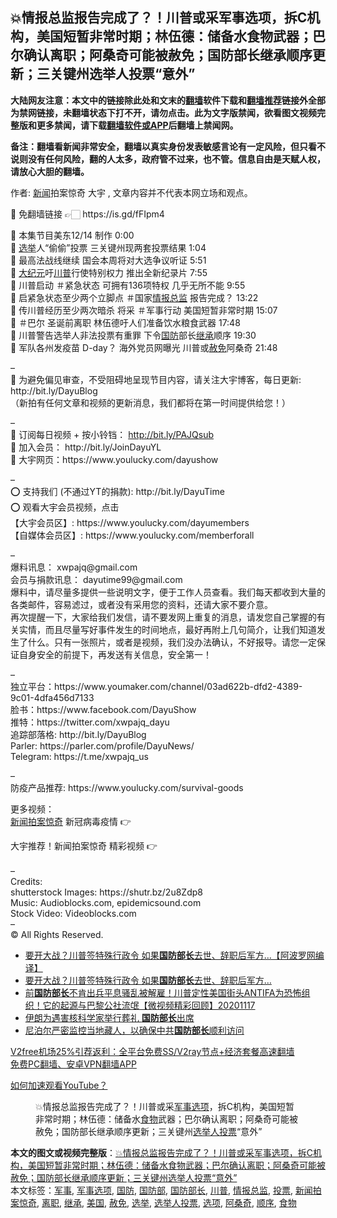  <h2>💥情报总监报告完成了？！川普或采军事选项，拆C机构，美国短暂非常时期；林伍德：储备水食物武器；巴尔确认离职；阿桑奇可能被赦免；国防部长继承顺序更新；三关键州选举人投票“意外”</h2> <p class="notice"><b>大陆网友注意：本文中的链接除此处和文末的<a href="https://github.com/bannedbook/fanqiang" >翻墙</a>软件下载和<a href="https://github.com/killgcd/justmysocks/blob/master/README.md">翻墙推荐</a>链接外全部为禁网链接，未翻墙状态下打不开，请勿点击。此为文字版禁闻，欲看图文视频完整版和更多禁闻，请下载<a href="https://github.com/bannedbook/fanqiang">翻墙软件或APP</a>后翻墙上禁闻网。</p><p>备注：翻墙看新闻非常安全，翻墙以真实身份发表敏感言论有一定风险，但只看不说则没有任何风险，翻的人太多，政府管不过来，也不管。信息自由是天赋人权，请放心大胆的翻墙。</b></p>  <div class="entry"> <p>作者: <span class='wp_keywordlink_affiliate'><a href="https://www.bannedbook.org/" title="新闻">新闻</a></span>拍案惊奇 大宇 , 文章内容并不代表本网立场和观点。</p> <figure></figure> <p>📣 免翻墙链接 👉🏻  https://is.gd/fFIpm4</p> <p>💎 本集节目美东12/14 制作 0:00<br /> 💎 <a href="https://www.bannedbook.org/bnews/tag/%e9%80%89%e4%b8%be/" class="st_tag internal_tag" rel="tag" title="标签 选举 下的日志">选举</a>人“偷偷”投票 三关键州现两套投票结果 1:04<br /> 💎 最高法战线继续 国会本周将对大选争议听证 5:51<br /> 💎 <span class='wp_keywordlink_affiliate'><a href="http://www.epochtimes.com/" title="大纪元" target="_blank">大纪元</a></span>吁<a href="https://www.bannedbook.org/bnews/tag/%e5%b7%9d%e6%99%ae/" class="st_tag internal_tag" rel="tag" title="标签 川普 下的日志">川普</a>行使特别权力 推出全新纪录片 7:55<br /> 💎 川普启动 ＃紧急状态 可拥有136项特权 几乎无所不能 9:55<br /> 💎 启紧急状态至少两个立脚点 ＃国家<a href="https://www.bannedbook.org/bnews/tag/%e6%83%85%e6%8a%a5%e6%80%bb%e7%9b%91/" class="st_tag internal_tag" rel="tag" title="标签 情报总监 下的日志">情报总监</a> 报告完成？ 13:22<br /> 💎 传川普经历至少两次暗杀 将采 ＃军事行动 美国短暂非常时期 15:07<br /> 💎 ＃巴尔 圣诞前离职 林伍德吁人们准备饮水粮食武器 17:48<br /> 💎 川普警告选举人非法投票有重罪 下令<a href="https://www.bannedbook.org/bnews/tag/%E5%9B%BD%E9%98%B2/" class="st_tag internal_tag" rel="tag" title="标签 国防 下的日志">国防</a>部长<a href="https://www.bannedbook.org/bnews/tag/%E7%BB%A7%E6%89%BF/" class="st_tag internal_tag" rel="tag" title="标签 继承 下的日志">继承</a>顺序 19:30<br /> 💎 军队各州发疫苗 D-day？ 海外党员网曝光 川普或<a href="https://www.bannedbook.org/bnews/tag/%E8%B5%A6%E5%85%8D/" class="st_tag internal_tag" rel="tag" title="标签 赦免 下的日志">赦免</a>阿桑奇 21:48</p>  <p>&#8211;<br /> 🔔 为避免偏见审查，不受阻碍地呈现节目内容，请关注大宇博客，每日更新:  http://bit.ly/DayuBlog<br /> （新拍有任何文章和视频的更新消息，我们都将在第一时间提供给您！）</p> <p>&#8211;<br /> 🔵  订阅每日视频 + 按小铃铛： <span class='wp_keywordlink'><a href="http://bit.ly/PAJQsub" title="订阅大宇新闻拍案惊奇" rel="nofollow" target="_blank">http://bit.ly/PAJQsub</a></span><br /> 🔵  加入会员： http://bit.ly/JoinDayuYL<br /> 🔵  大宇网页：https://www.youlucky.com/dayushow</p> <p>&#8211;<br /> ⭕️ 支持我们 (不通过YT的捐款):  http://bit.ly/DayuTime<br /> ⭕️ 观看大宇会员视频，点击<br />   【大宇会员区】:  https://www.youlucky.com/dayumembers<br />   【自媒体会员区】: https://www.youlucky.com/memberforall</p>  <p>&#8211;<br /> 爆料讯息： xwpajq@gmail.com<br /> 会员与捐款讯息： dayutime99@gmail.com<br /> 爆料中，请尽量多提供一些说明文字，便于工作人员查看。我们每天都收到大量的各类邮件，容易滤过，或者没有采用您的资料，还请大家不要介意。<br /> 再次提醒一下，大家给我们发信，请不要发网上重复的消息，请发您自己掌握的有关实情，而且尽量写好事件发生的时间地点，最好再附上几句简介，让我们知道发生了什么。只有一张照片，或者是视频，我们没办法确认，不好报导。请您一定保证自身安全的前提下，再发送有关信息，安全第一！</p> <p>&#8211;<br /> 独立平台：https://www.youmaker.com/channel/03ad622b-dfd2-4389-9c01-4dfa456d7133<br /> 脸书：https://www.facebook.com/DayuShow<br /> 推特：https://twitter.com/xwpajq_dayu<br /> 追踪部落格:  http://bit.ly/DayuBlog<br /> Parler: https://parler.com/profile/DayuNews/<br /> Telegram: https://t.me/xwpajq_us</p> <p>&#8211;<br /> 防疫产品推荐: https://www.youlucky.com/survival-goods</p>  <p>更多视频：<br /> <a href="https://www.bannedbook.org/bnews/tag/%e6%96%b0%e9%97%bb%e6%8b%8d%e6%a1%88%e6%83%8a%e5%a5%87/" class="st_tag internal_tag" rel="tag" title="标签 新闻拍案惊奇 下的日志">新闻拍案惊奇</a> 新冠病毒疫情 👉<br /> </p> <p>大宇推荐！新闻拍案惊奇 精彩视频  👉<br /> <br /> &#8211;<br /> Credits:<br /> shutterstock Images:  https://shutr.bz/2u8Zdp8<br /> Music:  Audioblocks.com,  epidemicsound.com<br /> Stock Video:  Videoblocks.com<br /> &#8211;<br /> © All Rights Reserved.</p> <ul class='op-related-articles' title='相关阅读'> <li><a href='https://www.bannedbook.org/bnews/topimagenews/20201215/1448053.html' target='_blank'>要开大战？川普签特殊行政令 如果<b>国防部长</b>去世、辞职后军方…【阿波罗网编译】</a></li> <li><a href='https://www.bannedbook.org/bnews/topimagenews/20201215/1448013.html' target='_blank'>要开大战？川普签特殊行政令 如果<b>国防部长</b>去世、辞职后军方…</a></li> <li><a href='https://www.bannedbook.org/bnews/bannedvideo/20201117/1446842.html' target='_blank'>前<b>国防部长</b>不肯出兵平息骚乱被解雇！川普定性美国街头ANTIFA为恐怖组织！它的起源与巴黎公社流氓【微视频精彩回顾】20201117</a></li> <li><a href='https://www.bannedbook.org/bnews/baitai/20201201/1440102.html' target='_blank'>伊朗为遇害核科学家举行葬礼 <b>国防部长</b>出席</a></li> <li><a href='https://www.bannedbook.org/bnews/renquan/xizang/20201130/1439638.html' target='_blank'>尼泊尔严密监控当地藏人，以确保中共<b>国防部长</b>顺利访问</a></li> </ul> <p class="texttj"> <a href="https://github.com/bannedbook/fanqiang/wiki/V2ray%E6%9C%BA%E5%9C%BA" target="_blank">V2free机场25%引荐返利：全平台免费SS/V2ray节点+经济套餐高速翻墙</a><br/> <a href="https://github.com/bannedbook/fanqiang/wiki/%E7%A6%81%E9%97%BB%E7%BD%91%E5%AE%89%E5%8D%93%E7%BF%BB%E5%A2%99%E6%96%B0%E9%97%BBAPP" target="_blank">免费PC翻墙、安卓VPN翻墙APP</a></p><p><a href='https://www.bannedbook.org/bnews/topimagenews/20180409/925596.html' target='_blank'>如何加速观看YouTube？ </a></p>  <figure class='op-interactive'><figcaption>💥情报总监报告完成了？！川普或采<a href="https://www.bannedbook.org/bnews/tag/%E5%86%9B%E4%BA%8B%E9%80%89%E9%A1%B9/" class="st_tag internal_tag" rel="tag" title="标签 军事选项 下的日志">军事选项</a>，拆C机构，美国短暂非常时期；林伍德：储备水<a href="https://www.bannedbook.org/bnews/tag/%e9%a3%9f%e7%89%a9/" class="st_tag internal_tag" rel="tag" title="标签 食物 下的日志">食物</a>武器；巴尔确认离职；阿桑奇可能被赦免；国防部长继承顺序更新；三关键州<a href="https://www.bannedbook.org/bnews/tag/%e9%80%89%e4%b8%be%e4%ba%ba%e6%8a%95%e7%a5%a8/" class="st_tag internal_tag" rel="tag" title="标签 选举人投票 下的日志">选举人投票</a>“意外”</figcaption></figure> </p><a name='sharetosocial'></a>       <div><b>本文的图文或视频完整版</b>：<a href='https://www.bannedbook.org/bnews/bannedvideo/20201215/1448119.html'>💥情报总监报告完成了？！川普或采军事选项，拆C机构，美国短暂非常时期；林伍德：储备水食物武器；巴尔确认离职；阿桑奇可能被赦免；国防部长继承顺序更新；三关键州选举人投票“意外”</a></div>  </div><!--END ENTRY--> <div class="postfooter"> <div>本文标签：<a href="https://www.bannedbook.org/bnews/tag/%E5%86%9B%E4%BA%8B/" rel="tag">军事</a>, <a href="https://www.bannedbook.org/bnews/tag/%E5%86%9B%E4%BA%8B%E9%80%89%E9%A1%B9/" rel="tag">军事选项</a>, <a href="https://www.bannedbook.org/bnews/tag/%E5%9B%BD%E9%98%B2/" rel="tag">国防</a>, <a href="https://www.bannedbook.org/bnews/tag/%E5%9B%BD%E9%98%B2%E9%83%A8/" rel="tag">国防部</a>, <a href="https://www.bannedbook.org/bnews/tag/%e5%9b%bd%e9%98%b2%e9%83%a8%e9%95%bf/" rel="tag">国防部长</a>, <a href="https://www.bannedbook.org/bnews/tag/%e5%b7%9d%e6%99%ae/" rel="tag">川普</a>, <a href="https://www.bannedbook.org/bnews/tag/%e6%83%85%e6%8a%a5%e6%80%bb%e7%9b%91/" rel="tag">情报总监</a>, <a href="https://www.bannedbook.org/bnews/tag/%E6%8A%95%E7%A5%A8/" rel="tag">投票</a>, <a href="https://www.bannedbook.org/bnews/tag/%e6%96%b0%e9%97%bb%e6%8b%8d%e6%a1%88%e6%83%8a%e5%a5%87/" rel="tag">新闻拍案惊奇</a>, <a href="https://www.bannedbook.org/bnews/tag/%E7%A6%BB%E8%81%8C/" rel="tag">离职</a>, <a href="https://www.bannedbook.org/bnews/tag/%E7%BB%A7%E6%89%BF/" rel="tag">继承</a>, <a href="https://www.bannedbook.org/bnews/tag/%e7%be%8e%e5%9b%bd/" rel="tag">美国</a>, <a href="https://www.bannedbook.org/bnews/tag/%E8%B5%A6%E5%85%8D/" rel="tag">赦免</a>, <a href="https://www.bannedbook.org/bnews/tag/%e9%80%89%e4%b8%be/" rel="tag">选举</a>, <a href="https://www.bannedbook.org/bnews/tag/%e9%80%89%e4%b8%be%e4%ba%ba%e6%8a%95%e7%a5%a8/" rel="tag">选举人投票</a>, <a href="https://www.bannedbook.org/bnews/tag/%E9%80%89%E9%A1%B9/" rel="tag">选项</a>, <a href="https://www.bannedbook.org/bnews/tag/%e9%98%bf%e6%a1%91%e5%a5%87/" rel="tag">阿桑奇</a>, <a href="https://www.bannedbook.org/bnews/tag/%E9%A1%BA%E5%BA%8F/" rel="tag">顺序</a>, <a href="https://www.bannedbook.org/bnews/tag/%e9%a3%9f%e7%89%a9/" rel="tag">食物</a></div>  </div><!--END POSTFOOTER--> 